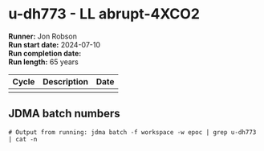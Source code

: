 # u-dh773 - LL abrupt-4XCO2

**Runner:** Jon Robson  
**Run start date:** 2024-07-10  
**Run completion date:**  
**Run length:** 65 years  

| Cycle | Description | Date |
| --- | --- | --- |
| | | |


## JDMA batch numbers
```
# Output from running: jdma batch -f workspace -w epoc | grep u-dh773 | cat -n

```
